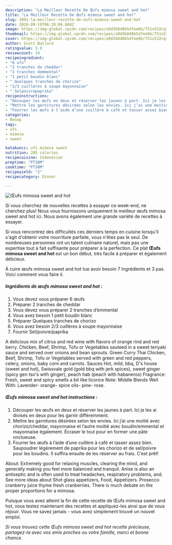```yaml
---
description: "La Meilleur Recette De Œufs mimosa sweet and hot"
title: "La Meilleur Recette De Œufs mimosa sweet and hot"
slug: 3091-la-meilleur-recette-de-oufs-mimosa-sweet-and-hot
date: 2020-09-19T06:10:04.684Z
image: https://img-global.cpcdn.com/recipes/a9d3b848b5dfee6b/751x532cq70/oeufs-mimosa-sweet-and-hot-photo-principale-de-la-recette.jpg
thumbnail: https://img-global.cpcdn.com/recipes/a9d3b848b5dfee6b/751x532cq70/oeufs-mimosa-sweet-and-hot-photo-principale-de-la-recette.jpg
cover: https://img-global.cpcdn.com/recipes/a9d3b848b5dfee6b/751x532cq70/oeufs-mimosa-sweet-and-hot-photo-principale-de-la-recette.jpg
author: Scott Ballard
ratingvalue: 3.9
reviewcount: 14
recipeingredient:
- "6 ufs"
- "2 tranches de cheddar"
- "2 tranches demmental"
- "1 petit boudin blanc"
- " Quelques tranches de chorizo"
- "2/3 cuillères à soupe mayonnaise"
- " Selpoivrepaprika"
recipeinstructions:
- "Découper les œufs en deux et réserver les jaunes à part. Ici je les ai divisés en deux pour les garnir différemment."
- "Mettre les garnitures désirées selon les envies. Ici j’ai une moitié avec chorizo/cheddar, mayonnaise et l’autre moitié avec boudin/emmental et mayonnaise également. Écraser le tout pour en former une pâte onctueuse."
- "Fourrer les œufs à l’aide d’une cuillère à café et tasser assez bien. Saupoudrer légèrement de paprika pour les chorizo et de sel/poivre pour les boudins. Il suffira ensuite de les réserver au frais. C’est prêt!"
categories:
- Resep
tags:
- ufs
- mimosa
- sweet

katakunci: ufs mimosa sweet 
nutrition: 205 calories
recipecuisine: Indonesian
preptime: "PT38M"
cooktime: "PT38M"
recipeyield: "2"
recipecategory: Dinner

---
```



![Œufs mimosa sweet and hot](https://img-global.cpcdn.com/recipes/a9d3b848b5dfee6b/751x532cq70/oeufs-mimosa-sweet-and-hot-photo-principale-de-la-recette.jpg)

Si vous cherchez de nouvelles recettes à essayer ce week-end, ne cherchez plus! Nous vous fournissons uniquement le meilleur œufs mimosa sweet and hot ici. Nous avons également une grande variété de recettes à essayer.

Si vous rencontrez des difficultés ces derniers temps en cuisine lorsqu'il s'agit d'obtenir votre nourriture parfaite, vous n'êtes pas le seul. De nombreuses personnes ont un talent culinaire naturel, mais pas une expertise tout à fait suffisante pour préparer à la perfection. Ce plat <strong> Œufs mimosa sweet and hot </strong> est un bon début, très facile à préparer et également délicieux.

<!--inarticleads1-->

À cuire œufs mimosa sweet and hot tue avoir besoin 7 Ingrédients et 3 pas. Voici comment vous faire il.

##### Ingrédients de œufs mimosa sweet and hot :

1. Vous devez vous préparer 6 œufs
1. Préparer 2 tranches de cheddar
1. Vous devez vous préparer 2 tranches d’emmental
1. Vous avez besoin 1 petit boudin blanc
1. Préparer  Quelques tranches de chorizo
1. Vous avez besoin 2/3 cuillères à soupe mayonnaise
1. Fournir  Sel/poivre/paprika


A delicious mix of citrus and red wine with flavors of orange rind and red berry. Chicken, Beef, Shrimp, Tofu or Vegetables sauteed in a sweet teriyaki sauce and served over onions and bean sprouts. Green Curry Thai Chicken, Beef, Shrimp, Tofu or Vegetables served with green and red peppers, celery, onions, baby corn and carrots. Sauces Hot, mild, bbq, D&#39;s house (sweet and hot), Swissvale gold (gold bbq with jerk spices), sweet ginger (spicy gen tso&#39;s with ginger), peach hab (peach with habaneros) Fragrance: Fresh, sweet and spicy smells a bit like licorice Note: Middle Blends Well With: Lavender- orange- spice oils- pine- rose. 

<!--inarticleads2-->

##### Œufs mimosa sweet and hot instructions :

1. Découper les œufs en deux et réserver les jaunes à part. Ici je les ai divisés en deux pour les garnir différemment.
1. Mettre les garnitures désirées selon les envies. Ici j’ai une moitié avec chorizo/cheddar, mayonnaise et l’autre moitié avec boudin/emmental et mayonnaise également. Écraser le tout pour en former une pâte onctueuse.
1. Fourrer les œufs à l’aide d’une cuillère à café et tasser assez bien. Saupoudrer légèrement de paprika pour les chorizo et de sel/poivre pour les boudins. Il suffira ensuite de les réserver au frais. C’est prêt!


About: Extremely good for relaxing muscles, clearing the mind, and generally making you feel more balanced and tranquil. Anise is also an antiseptic and is often used to treat headaches, respiratory problems, and. See more ideas about Shot glass appetizers, Food, Appetizers. Prosecco cranberry juice thyme fresh cranberries. There is much debate on the proper proportions for a mimosa. 

<!--inarticleads1-->

<p>
Puisque vous avez atteint la fin de cette recette de Œufs mimosa sweet and hot, vous testez maintenant des recettes et appliquez-les ainsi que de vous réjouir. Vous ne savez jamais - vous avez simplement trouvé un nouvel emploi.
</p>

<p>
<i>Si vous trouvez cette Œufs mimosa sweet and hot recette précieuse, partagez-la avec vos amis proches ou votre famille, merci et bonne chance.</i>
</p>
